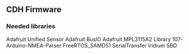 ## CDH Firmware

### Needed libraries

Adafruit Unified Sensor
Adafruit BusIO
Adafruit MPL3115A2 Library
107-Arduino-NMEA-Parser
FreeRTOS_SAMD51
SerialTransfer
Iridium SBD
